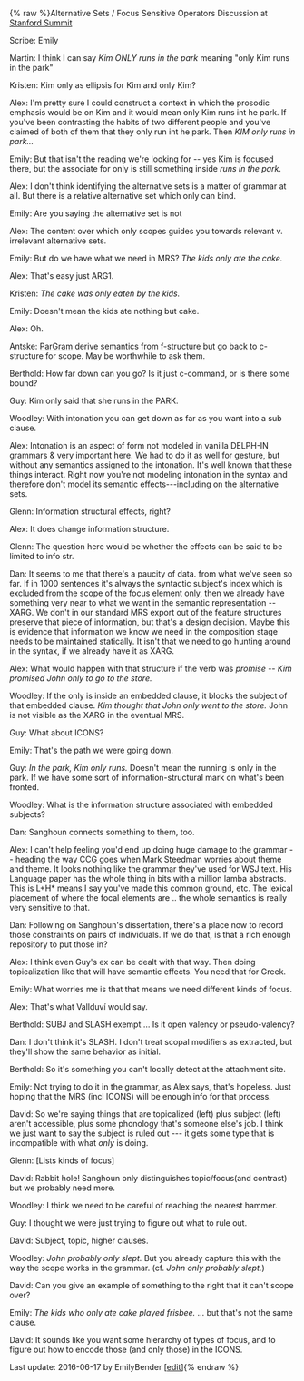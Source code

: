 {% raw %}Alternative Sets / Focus Sensitive Operators Discussion at [Stanford
Summit](https://blog.inductorsoftware.com/docsproto/summits/StanfordSchedule)

Scribe: Emily

Martin: I think I can say *Kim ONLY runs in the park* meaning "only Kim
runs in the park"

Kristen: Kim only as ellipsis for Kim and only Kim?

Alex: I'm pretty sure I could construct a context in which the prosodic
emphasis would be on Kim and it would mean only Kim runs int he park. If
you've been contrasting the habits of two different people and you've
claimed of both of them that they only run int he park. Then *KIM only
runs in park…*

Emily: But that isn't the reading we're looking for -- yes Kim is
focused there, but the associate for only is still something inside
*runs in the park*.

Alex: I don't think identifying the alternative sets is a matter of
grammar at all. But there is a relative alternative set which only can
bind.

Emily: Are you saying the alternative set is not

Alex: The content over which only scopes guides you towards relevant v.
irrelevant alternative sets.

Emily: But do we have what we need in MRS? *The kids only ate the cake.*

Alex: That's easy just ARG1.

Kristen: *The cake was only eaten by the kids.*

Emily: Doesn't mean the kids ate nothing but cake.

Alex: Oh.

Antske: [ParGram](/ParGram) derive semantics from f-structure but go
back to c-structure for scope. May be worthwhile to ask them.

Berthold: How far down can you go? Is it just c-command, or is there
some bound?

Guy: Kim only said that she runs in the PARK.

Woodley: With intonation you can get down as far as you want into a sub
clause.

Alex: Intonation is an aspect of form not modeled in vanilla DELPH-IN
grammars & very important here. We had to do it as well for gesture, but
without any semantics assigned to the intonation. It's well known that
these things interact. Right now you're not modeling intonation in the
syntax and therefore don't model its semantic effects---including on the
alternative sets.

Glenn: Information structural effects, right?

Alex: It does change information structure.

Glenn: The question here would be whether the effects can be said to be
limited to info str.

Dan: It seems to me that there's a paucity of data. from what we've seen
so far. If in 1000 sentences it's always the syntactic subject's index
which is excluded from the scope of the focus element only, then we
already have something very near to what we want in the semantic
representation -- XARG. We don't in our standard MRS export out of the
feature structures preserve that piece of information, but that's a
design decision. Maybe this is evidence that information we know we need
in the composition stage needs to be maintained statically. It isn't
that we need to go hunting around in the syntax, if we already have it
as XARG.

Alex: What would happen with that structure if the verb was *promise* --
*Kim promised John only to go to the store.*

Woodley: If the only is inside an embedded clause, it blocks the subject
of that embedded clause. *Kim thought that John only went to the store.*
John is not visible as the XARG in the eventual MRS.

Guy: What about ICONS?

Emily: That's the path we were going down.

Guy: *In the park, Kim only runs.* Doesn't mean the running is only in
the park. If we have some sort of information-structural mark on what's
been fronted.

Woodley: What is the information structure associated with embedded
subjects?

Dan: Sanghoun connects something to them, too.

Alex: I can't help feeling you'd end up doing huge damage to the grammar
-- heading the way CCG goes when Mark Steedman worries about theme and
theme. It looks nothing like the grammar they've used for WSJ text. His
Language paper has the whole thing in bits with a million lamba
abstracts. This is L+H\* means I say you've made this common ground,
etc. The lexical placement of where the focal elements are .. the whole
semantics is really very sensitive to that.

Dan: Following on Sanghoun's dissertation, there's a place now to record
those constraints on pairs of individuals. If we do that, is that a rich
enough repository to put those in?

Alex: I think even Guy's ex can be dealt with that way. Then doing
topicalization like that will have semantic effects. You need that for
Greek.

Emily: What worries me is that that means we need different kinds of
focus.

Alex: That's what Vallduví would say.

Berthold: SUBJ and SLASH exempt … Is it open valency or pseudo-valency?

Dan: I don't think it's SLASH. I don't treat scopal modifiers as
extracted, but they'll show the same behavior as initial.

Berthold: So it's something you can't locally detect at the attachment
site.

Emily: Not trying to do it in the grammar, as Alex says, that's
hopeless. Just hoping that the MRS (incl ICONS) will be enough info for
that process.

David: So we're saying things that are topicalized (left) plus subject
(left) aren't accessible, plus some phonology that's someone else's job.
I think we just want to say the subject is ruled out --- it gets some
type that is incompatible with what *only* is doing.

Glenn: \[Lists kinds of focus\]

David: Rabbit hole! Sanghoun only distinguishes topic/focus(and
contrast) but we probably need more.

Woodley: I think we need to be careful of reaching the nearest hammer.

Guy: I thought we were just trying to figure out what to rule out.

David: Subject, topic, higher clauses.

Woodley: *John probably only slept.* But you already capture this with
the way the scope works in the grammar. (cf. *John only probably
slept.*)

David: Can you give an example of something to the right that it can't
scope over?

Emily: *The kids who only ate cake played frisbee.* … but that's not the
same clause.

David: It sounds like you want some hierarchy of types of focus, and to
figure out how to encode those (and only those) in the ICONS.

Last update: 2016-06-17 by EmilyBender [[edit](https://github.com/delph-in/docs/wiki/StanfordAlternativeSets/_edit)]{% endraw %}